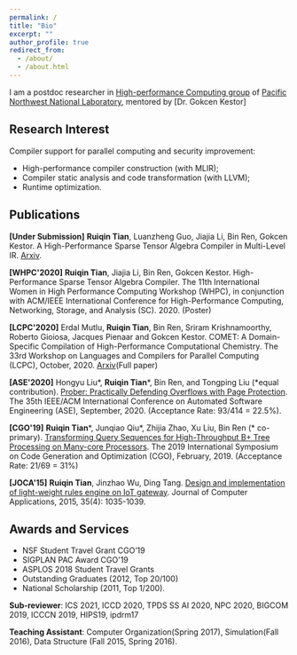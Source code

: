 ```yaml
---
permalink: /
title: "Bio"
excerpt: ""
author_profile: true
redirect_from: 
  - /about/
  - /about.html
---
```


<!-- ## Bio -->

I am a postdoc researcher in [High-performance Computing group](https://hpc.pnnl.gov/index.shtml) of [Pacific Northwest National Laboratory](https://www.pnnl.gov/), mentored by [Dr. Gokcen Kestor]  
<!-- in I am a final year Ph.D. student in [Department of Computer Science](https://www.wm.edu/as/computerscience/index.php) at [College of William and Mary](https://www.wm.edu/), advised by Dr. [Bin Ren](http://www.cs.wm.edu/~bren/). Currently, I am having an internship in (https://scholar.google.com/citations?user=KkMYGc0AAAAJ&hl=en). -->

## Research Interest

Compiler support for parallel computing and security improvement:

- High-performance compiler construction (with MLIR);
- Compiler static analysis and code transformation (with LLVM);
- Runtime optimization.

## Publications

**[Under Submission]** **Ruiqin Tian**, Luanzheng Guo, Jiajia Li, Bin Ren, Gokcen Kestor. A High-Performance Sparse Tensor Algebra Compiler in Multi-Level IR. [Arxiv](https://arxiv.org/abs/2102.05187).

**[WHPC'2020]** **Ruiqin Tian**, Jiajia Li, Bin Ren, Gokcen Kestor. High-Performance Sparse Tensor Algebra Compiler. The 11th International Women in High Performance Computing Workshop (WHPC), in conjunction with ACM/IEEE International Conference for High-Performance Computing, Networking, Storage, and Analysis (SC). 2020. (Poster) 

**[LCPC'2020]** Erdal Mutlu, **Ruiqin Tian**, Bin Ren, Sriram Krishnamoorthy, Roberto Gioiosa, Jacques Pienaar and Gokcen Kestor. COMET: A Domain-Specific Compilation of High-Performance Computational Chemistry. The 33rd Workshop on Languages and Compilers for Parallel Computing (LCPC), October, 2020. [Arxiv](https://arxiv.org/abs/2102.06827)(Full paper)

**[ASE'2020]** Hongyu Liu\*, **Ruiqin Tian**\*, Bin Ren, and Tongping Liu (*equal contribution). [Prober: Practically Defending Overflows with Page Protection](https://ieeexplore.ieee.org/document/9286077). The 35th IEEE/ACM International Conference on Automated Software Engineering (ASE), September, 2020. (Acceptance Rate: 93/414 = 22.5%).

**[CGO'19]** **Ruiqin Tian**\*, Junqiao Qiu\*, Zhijia Zhao, Xu Liu, Bin Ren (\* co-primary). [Transforming Query Sequences for High-Throughput B+ Tree Processing on Many-core Processors](https://ieeexplore.ieee.org/document/8661166). The 2019 International Symposium on Code Generation and Optimization (CGO), February, 2019. (Acceptance Rate: 21/69 = 31%)

**[JOCA'15]** **Ruiqin Tian**, Jinzhao Wu, Ding Tang. [Design and implementation of light-weight rules engine on IoT gateway](http://www.joca.cn/EN/10.11772/j.issn.1001-9081.2015.04.1035). Journal of Computer Applications, 2015, 35(4): 1035-1039.

## Awards and Services
- NSF Student Travel Grant CGO’19
- SIGPLAN PAC Award CGO'19
- ASPLOS 2018 Student Travel Grants
- Outstanding Graduates (2012, Top 20/100)
- National Scholarship (2011, Top 1/200).

**Sub-reviewer**: ICS 2021, ICCD 2020, TPDS SS AI 2020, NPC 2020, BIGCOM 2019, ICCCN 2019, HIPS19, ipdrm17

**Teaching Assistant**: Computer Organization(Spring 2017),  Simulation(Fall 2016),  Data Structure (Fall 2015, Spring 2016).
